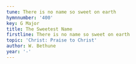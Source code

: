 ```yaml
---
tune: There is no name so sweet on earth
hymnnumber: '400'
key: G Major
title: The Sweetest Name
firstline: There is no name so sweet on earth
topic: 'Christ: Praise to Christ'
author: W. Bethune
year: '-'
---
```

